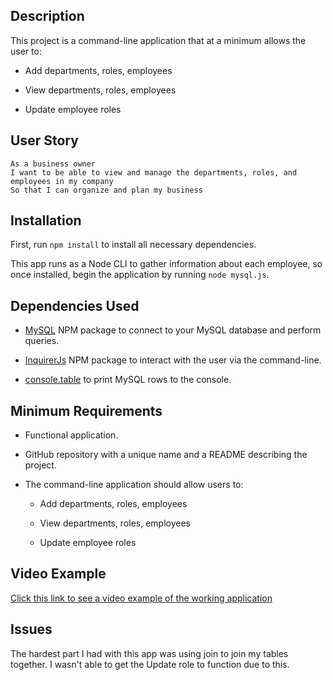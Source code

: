 ## Description
  
This project is a command-line application that at a minimum allows the user to:

  * Add departments, roles, employees

  * View departments, roles, employees

  * Update employee roles


## User Story

```
As a business owner
I want to be able to view and manage the departments, roles, and employees in my company
So that I can organize and plan my business
```
## Installation

First, run `npm install` to install all necessary dependencies.

This app runs as a Node CLI to gather information about each employee, so once installed, begin the application by running `node mysql.js`.


## Dependencies Used

* [MySQL](https://www.npmjs.com/package/mysql) NPM package to connect to your MySQL database and perform queries.

* [InquirerJs](https://www.npmjs.com/package/inquirer/v/0.2.3) NPM package to interact with the user via the command-line.

* [console.table](https://www.npmjs.com/package/console.table) to print MySQL rows to the console. 


## Minimum Requirements

* Functional application.

* GitHub repository with a unique name and a README describing the project.

* The command-line application should allow users to:

  * Add departments, roles, employees

  * View departments, roles, employees

  * Update employee roles

## Video Example

[Click this link to see a video example of the working application](https://youtu.be/6E8p8h-UnjU)

## Issues
The hardest part I had with this app was using join to join my tables together. I wasn't able to get the Update role to function due to this.
